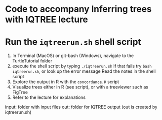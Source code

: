 # Code to accompany Inferring trees with IQTREE lecture

# Run the `iqtreerun.sh` shell script

1.  In Terminal (MacOS) or git-bash (Windows), navigate to the TurtleTutorial folder
2.  execute the shell script by typing `./iqtreerun.sh` 
    If that fails try `bash iqtreerun.sh`, or look up the error message
    Read the notes in the shell script
3.  Explore the output in R with the `concordance.R` script
4.  Visualize trees either in R (see script), or with a treeviewer such as FigTree
5.  Refer to the lecture for explanations 

input: folder with input files
out: folder for IQTREE output (out is created by iqtreerun.sh)